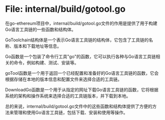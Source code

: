 # File: internal/build/gotool.go

在go-ethereum项目中，internal/build/gotool.go文件的作用是提供了用于构建Go语言工具链的一些函数和结构体。

GoToolchain结构体是一个表示Go语言工具链的结构体，它包含了工具链的名称、版本和下载地址等信息。

Go函数是一个包装了命令行工具"go"的函数，它可以执行各种与Go语言工具链相关的命令，例如构建、测试、安装等。

goTool函数是一个用于返回一个已经配置和准备好的Go语言工具链的函数，它会根据存储在本地的版本信息和配置文件来选择合适的工具链。

DownloadGo函数是一个用于从指定的网址下载Go语言工具链的函数，它将根据系统的架构和操作系统来选择合适的工具链版本，并下载到本地。

总的来说，internal/build/gotool.go文件中的这些函数和结构体提供了方便的方法来管理和使用Go语言工具链，包括下载、安装和使用等操作。

